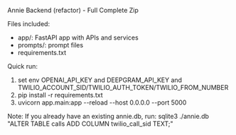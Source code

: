 Annie Backend (refactor) - Full Complete Zip

Files included:
- app/: FastAPI app with APIs and services
- prompts/: prompt files
- requirements.txt

Quick run:
1. set env OPENAI_API_KEY and DEEPGRAM_API_KEY and TWILIO_ACCOUNT_SID/TWILIO_AUTH_TOKEN/TWILIO_FROM_NUMBER
2. pip install -r requirements.txt
3. uvicorn app.main:app --reload --host 0.0.0.0 --port 5000

Note: If you already have an existing annie.db, run:
  sqlite3 ./annie.db "ALTER TABLE calls ADD COLUMN twilio_call_sid TEXT;" 
